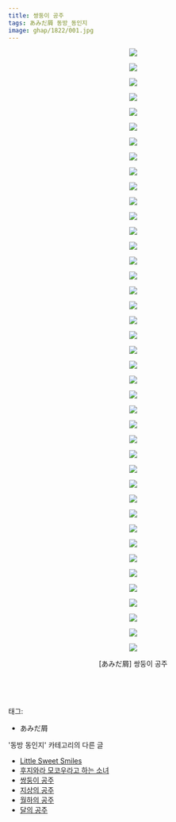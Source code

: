 ```yaml
---
title: 쌍둥이 공주
tags: あみだ屑 동방_동인지
image: ghap/1822/001.jpg
---
```

<div class="article">
<p style="text-align: center; clear: none; float: none;"><img src="{{ site.nasurl }}/ghap/1822/001.jpg"/></p>
<p style="text-align: center; clear: none; float: none;"><img src="{{ site.nasurl }}/ghap/1822/002.jpg"/></p>
<p style="text-align: center; clear: none; float: none;"><img src="{{ site.nasurl }}/ghap/1822/003.jpg"/></p>
<p style="text-align: center; clear: none; float: none;"><img src="{{ site.nasurl }}/ghap/1822/004.jpg"/></p>
<p style="text-align: center; clear: none; float: none;"><img src="{{ site.nasurl }}/ghap/1822/005.jpg"/></p>
<p style="text-align: center; clear: none; float: none;"><img src="{{ site.nasurl }}/ghap/1822/006.jpg"/></p>
<p style="text-align: center; clear: none; float: none;"><img src="{{ site.nasurl }}/ghap/1822/007.jpg"/></p>
<p style="text-align: center; clear: none; float: none;"><img src="{{ site.nasurl }}/ghap/1822/008.jpg"/></p>
<p style="text-align: center; clear: none; float: none;"><img src="{{ site.nasurl }}/ghap/1822/009.jpg"/></p>
<p style="text-align: center; clear: none; float: none;"><img src="{{ site.nasurl }}/ghap/1822/010.jpg"/></p>
<p style="text-align: center; clear: none; float: none;"><img src="{{ site.nasurl }}/ghap/1822/011.jpg"/></p>
<p style="text-align: center; clear: none; float: none;"><img src="{{ site.nasurl }}/ghap/1822/012.jpg"/></p>
<p style="text-align: center; clear: none; float: none;"><img src="{{ site.nasurl }}/ghap/1822/013.jpg"/></p>
<p style="text-align: center; clear: none; float: none;"><img src="{{ site.nasurl }}/ghap/1822/014.jpg"/></p>
<p style="text-align: center; clear: none; float: none;"><img src="{{ site.nasurl }}/ghap/1822/015.jpg"/></p>
<p style="text-align: center; clear: none; float: none;"><img src="{{ site.nasurl }}/ghap/1822/016.jpg"/></p>
<p style="text-align: center; clear: none; float: none;"><img src="{{ site.nasurl }}/ghap/1822/017.jpg"/></p>
<p style="text-align: center; clear: none; float: none;"><img src="{{ site.nasurl }}/ghap/1822/018.jpg"/></p>
<p style="text-align: center; clear: none; float: none;"><img src="{{ site.nasurl }}/ghap/1822/019.jpg"/></p>
<p style="text-align: center; clear: none; float: none;"><img src="{{ site.nasurl }}/ghap/1822/020.jpg"/></p>
<p style="text-align: center; clear: none; float: none;"><img src="{{ site.nasurl }}/ghap/1822/021.jpg"/></p>
<p style="text-align: center; clear: none; float: none;"><img src="{{ site.nasurl }}/ghap/1822/022.jpg"/></p>
<p style="text-align: center; clear: none; float: none;"><img src="{{ site.nasurl }}/ghap/1822/023.jpg"/></p>
<p style="text-align: center; clear: none; float: none;"><img src="{{ site.nasurl }}/ghap/1822/024.jpg"/></p>
<p style="text-align: center; clear: none; float: none;"><img src="{{ site.nasurl }}/ghap/1822/025.jpg"/></p>
<p style="text-align: center; clear: none; float: none;"><img src="{{ site.nasurl }}/ghap/1822/026.jpg"/></p>
<p style="text-align: center; clear: none; float: none;"><img src="{{ site.nasurl }}/ghap/1822/027.jpg"/></p>
<p style="text-align: center; clear: none; float: none;"><img src="{{ site.nasurl }}/ghap/1822/028.jpg"/></p>
<p style="text-align: center; clear: none; float: none;"><img src="{{ site.nasurl }}/ghap/1822/029.jpg"/></p>
<p style="text-align: center; clear: none; float: none;"><img src="{{ site.nasurl }}/ghap/1822/030.jpg"/></p>
<p style="text-align: center; clear: none; float: none;"><img src="{{ site.nasurl }}/ghap/1822/031.jpg"/></p>
<p style="text-align: center; clear: none; float: none;"><img src="{{ site.nasurl }}/ghap/1822/032.jpg"/></p>
<p style="text-align: center; clear: none; float: none;"><img src="{{ site.nasurl }}/ghap/1822/033.jpg"/></p>
<p style="text-align: center; clear: none; float: none;"><img src="{{ site.nasurl }}/ghap/1822/034.jpg"/></p>
<p style="text-align: center; clear: none; float: none;"><img src="{{ site.nasurl }}/ghap/1822/035.jpg"/></p>
<p style="text-align: center; clear: none; float: none;"><img src="{{ site.nasurl }}/ghap/1822/036.jpg"/></p>
<p style="text-align: center; clear: none; float: none;"><img src="{{ site.nasurl }}/ghap/1822/037.jpg"/></p>
<p style="text-align: center; clear: none; float: none;"><img src="{{ site.nasurl }}/ghap/1822/038.jpg"/></p>
<p style="text-align: center; clear: none; float: none;"><img src="{{ site.nasurl }}/ghap/1822/039.jpg"/></p>
<p style="text-align: center; clear: none; float: none;"><img src="{{ site.nasurl }}/ghap/1822/040.jpg"/></p>
<p style="text-align: center; clear: none; float: none;"><img src="{{ site.nasurl }}/ghap/1822/041.jpg"/></p>
<p style="text-align: center; clear: none; float: none;">[あみだ屑] 쌍둥이 공주</p>
<p style="text-align: center; clear: none; float: none;"><br/></p>
<p><br/></p>
</div><div class="tagTrail">
<p>태그: </p>
<ul>
<li>あみだ屑</li>
</ul>
</div><div class="another">
<p>'동방 동인지' 카테고리의 다른 글</p>
<ul>
<li><a href="/2016-08-25-ghap_1824">Little Sweet Smiles</a></li>
<li><a href="/2016-08-25-ghap_1823">후지와라 모코우라고 하는 소녀</a></li>
<li><a href="/2016-08-25-ghap_1822">쌍둥이 공주</a></li>
<li><a href="/2016-08-25-ghap_1821">지상의 공주</a></li>
<li><a href="/2016-08-25-ghap_1820">월하의 공주</a></li>
<li><a href="/2016-08-25-ghap_1819">달의 공주</a></li>
</ul>
</div><div class="cb_module cb_fluid">
<div class="cb_wrt cb_profile">
</div><!-- commentList close -->
</div>